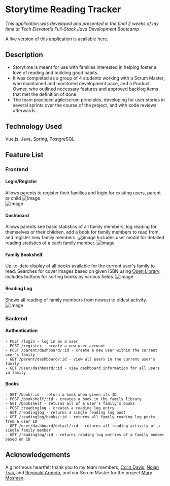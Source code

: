 # Storytime Reading Tracker
_This application was developed and presented in the final 2 weeks of my time at Tech Elevator's Full-Stack Java Development Bootcamp_

A live version of this application is available [here.](https://storytime-reading-tracker.netlify.app/ "Storytime App")

## Description

   - Storytime is meant for use with families interested in helping foster a love of reading and building good habits. 
   - It was completed as a group of 4 students working with a Scrum Master, who maintained and monitored development pace, and a Product Owner, who outlined necessary features and approved backlog items that met the definition of done.
   - The team practiced agile/scrum principles, developing for user stories in several sprints over the course of the project, and with code reviews afterwards.

## Technology Used

Vue.js, Java, Spring, PostgreSQL

## Feature List 

### Frontend
   #### Login/Register
   Allows parents to register their families and login for existing users, parent or child
   ![image](https://user-images.githubusercontent.com/85130370/165379844-53116edf-bb2a-4879-b0cc-04793a1cdd02.png)   
   ![image](https://user-images.githubusercontent.com/85130370/165380001-b4c0a7c4-7b40-419b-a97d-4a608c70608c.png)
   #### Dashboard
   Allows parents see basic statistics of all family members, log reading for themselves or their children, add a book for family members to read from, and register new family members.
   ![image](https://user-images.githubusercontent.com/85130370/165381241-81859c8c-00a8-42f8-9f02-63bd539ff373.png)
   Includes user modal for detailed reading statistics of a each family member.
   ![image](https://user-images.githubusercontent.com/85130370/165381549-49ce19f0-dc51-401e-b3d0-7e3951370c25.png)
   #### Family Bookshelf
   Up-to-date display of all books available for the current user's family to read. Searches for cover images based on given ISBN using [Open Library](https://openlibrary.org/ "Open Library"). Includes buttons for sorting books by various fields.
   ![image](https://user-images.githubusercontent.com/85130370/165382399-3bb8a482-e3c1-47d9-ad79-64c960d28765.png)
   #### Reading Log 
   Shows all reading of family members from newest to oldest activity.
   ![image](https://user-images.githubusercontent.com/85130370/165382536-fc15eb6c-0b8c-4f8c-8422-5b25cf46dcc5.png)
    
### Backend
  #### Authentication
    - POST /login - log in as a user 
    - POST /register - create a new user account 
    - POST /parent/dashboard/:id - create a new user within the current user's family 
    - GET /parent/dashboard/:id - view all users in the current user's family
    - GET /user/dashboard/:id - view dashboard information for all users in family
  #### Books
    - GET /book/:id - return a book when given its ID
    - POST /bookshelf/:id - creates a book in the family library
    - GET /bookshelf - returns all of a user's family's books
    - POST /readinglog - creates a reading log entry
    - GET /readinglog - returns a single reading log post 
    - GET /readinglog/books/:id - returns all family reading log posts from a user ID
    - GET /user/dashboard/detail/:id - returns all reading activity of a single family member 
    - GET /readinglog/:id - returns reading log entries of a family member based on ID

## Acknowledgements
  A ginormous heartfelt thank you to my team members, [Colin Davis](https://www.linkedin.com/in/colin-randolph-davis/ "Colin Davis"), [Nolan Tsai](https://www.linkedin.com/in/nolantsai/ "Nolan Tsai"), and [Reginald Arnedo](https://www.linkedin.com/in/reginald-arnedo/ "Reginald Arnedo"), and our Scrum Master for the project [Mary Mosman](https://www.linkedin.com/in/mary-mosman/ "Mary Mosman").
